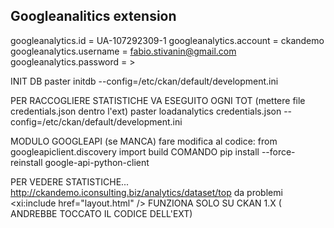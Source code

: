 

## Googleanalitics extension
googleanalytics.id = UA-107292309-1
googleanalytics.account = ckandemo
googleanalytics.username = fabio.stivanin@gmail.com
googleanalytics.password = <PSSWORD>>

INIT DB
paster initdb --config=/etc/ckan/default/development.ini


PER RACCOGLIERE STATISTICHE VA ESEGUITO OGNI TOT
(mettere file credentials.json dentro l'ext)
paster loadanalytics credentials.json --config=/etc/ckan/default/development.ini


MODULO GOOGLEAPI (se MANCA)
fare modifica al codice: 
	from googleapiclient.discovery import build
COMANDO
pip install --force-reinstall google-api-python-client


PER VEDERE STATISTICHE...
http://ckandemo.iconsulting.biz/analytics/dataset/top
da problemi 
  <xi:include href="layout.html" />
FUNZIONA SOLO SU CKAN 1.X ( ANDREBBE TOCCATO IL CODICE DELL'EXT)